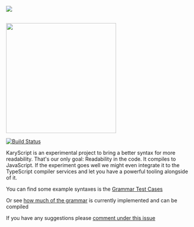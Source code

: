 
[![](http://www.karyfoundation.org/developer/dead-repo/gitbadge.png)](http://www.karyfoundation.org/developer/dead-repo/)

<br>

<img src="https://cloud.githubusercontent.com/assets/2157285/22703613/028dde82-ed7a-11e6-9c6f-1043aef08ef2.png" width="300">

[![Build Status](https://travis-ci.org/karyfoundation/karyscript.svg?branch=master)](https://travis-ci.org/karyfoundation/karyscript)

KaryScript is an experimental project to bring a better syntax for more readability. That's our only goal: Readability in the code. It compiles to JavaScript. If the experiment goes well we might even integrate it to the TypeScript compiler services and let you have a powerful tooling alongside of it.

You can find some example syntaxes is the [Grammar Test Cases](https://github.com/karyfoundation/karyscript/blob/master/tests/grammar/cases.txt)

Or see [how much of the grammar](https://github.com/karyfoundation/karyscript/blob/master/tests/codes/test.kk) is currently implemented and can be compiled

If you have any suggestions please [comment under this issue](https://github.com/karyfoundation/karyscript/issues/1)
